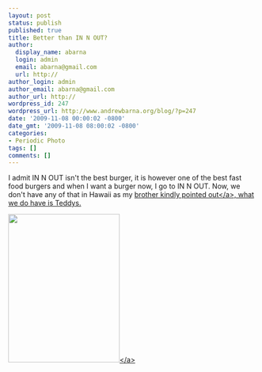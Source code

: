 ```yaml
---
layout: post
status: publish
published: true
title: Better than IN N OUT?
author:
  display_name: abarna
  login: admin
  email: abarna@gmail.com
  url: http://
author_login: admin
author_email: abarna@gmail.com
author_url: http://
wordpress_id: 247
wordpress_url: http://www.andrewbarna.org/blog/?p=247
date: '2009-11-08 00:00:02 -0800'
date_gmt: '2009-11-08 08:00:02 -0800'
categories:
- Periodic Photo
tags: []
comments: []
---
```

<p>I admit IN N OUT isn't the best burger, it is however one of the best fast food burgers and when I want a burger now, I go to IN N OUT. Now, we don't have any of that in Hawaii as my <a href="http:&#47;&#47;blog.unbrain.net&#47;archives&#47;2009&#47;11&#47;raising-the-stakes&#47;">brother kindly pointed out<&#47;a>, what we do have is Teddys.</p>
<p><a href="http:&#47;&#47;www.andrewbarna.org&#47;blog&#47;wp-content&#47;uploads&#47;2009&#47;11&#47;p_2048_1536_217AD14B-86DF-4E3A-924C-A93CEF37F0E3.jpeg"><img class="alignnone size-full wp-image-364" src="http:&#47;&#47;www.andrewbarna.org&#47;blog&#47;wp-content&#47;uploads&#47;2009&#47;11&#47;p_2048_1536_217AD14B-86DF-4E3A-924C-A93CEF37F0E3.jpeg" alt="" width="225" height="300" &#47;><&#47;a></p>
